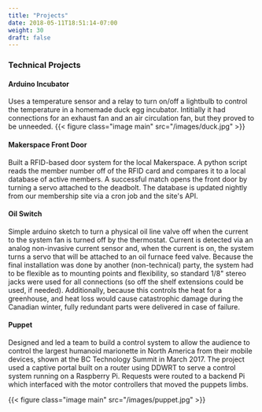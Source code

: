 ```yaml
---
title: "Projects"
date: 2018-05-11T18:51:14-07:00
weight: 30
draft: false
---
```


### Technical Projects

#### Arduino Incubator [<span class="icon fa-github"></span>](https://github.com/tgray-projects/incubator)
Uses a temperature sensor and a relay to turn on/off a lightbulb to control the temperature in a homemade duck egg incubator.  Intitially it had connections for an exhaust fan and an air circulation fan, but they proved to be unneeded.
{{< figure class="image main" src="/images/duck.jpg" >}}

#### Makerspace Front Door [<span class="icon fa-github"></span>](https://github.com/prmakerspace/prms-door)
Built a RFID-based door system for the local Makerspace.  A python script reads the member number off of the RFID card and compares it to a local database of active members.  A successful match opens the front door by turning a servo attached to the deadbolt.  The database is updated nightly from our membership site via a cron job and the site's API.

#### Oil Switch [<span class="icon fa-github"></span>](https://github.com/tgray-projects/oil-switch)
Simple arduino sketch to turn a physical oil line valve off when the current to the system fan is turned off by the thermostat.  Current is detected via an analog non-invasive current sensor and, when the current is on, the system turns a servo that will be attached to an oil furnace feed valve.  Because the final installation was done by another (non-technical) party, the system had to be flexible as to mounting points and flexibility, so standard 1/8" stereo jacks were used for all connections (so off the shelf extensions could be used, if needed).  Additionally, because this controls the heat for a greenhouse, and heat loss would cause catastrophic damage during the Canadian winter, fully redundant parts were delivered in case of failure.

#### Puppet [<span class="icon fa-github"></span>](https://github.com/tgray-projects/puppetmasters "Backend.") [<span class="icon fa-github"></span>](https://github.com/tgray-projects/BC-Tech-Summit-B.F.G.R.P "User interface.")
Designed and led a team to build a control system to allow the audience to control the largest humanoid marionette in North America from their mobile devices, shown at the BC Technology Summit in March 2017.  The project used a captive portal built on a router using DDWRT to serve a control system running on a Raspberry Pi.  Requests were routed to a backend Pi which interfaced with the motor controllers that moved the puppets limbs.

{{< figure class="image main" src="/images/puppet.jpg" >}}
